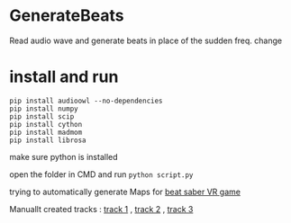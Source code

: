 # GenerateBeats
Read audio wave and generate beats in place of the sudden freq. change

# install and run 
```
pip install audioowl --no-dependencies
pip install numpy
pip install scip
pip install cython
pip install madmom
pip install librosa
```
make sure python is installed 

open the folder in CMD and run `python script.py`


trying to automatically generate Maps for [beat saber VR game](https://www.youtube.com/watch?v=2dRTe_iXtT0&ab_channel=syrmatrix)

Manuallt created tracks : [track 1](https://www.youtube.com/watch?v=0a2lswEUVWY&t=63s&ab_channel=MahmoudAshraf) , [track 2](https://www.youtube.com/watch?v=9sA0teajRsk&t=55s&ab_channel=MahmoudAshraf) , [track 3](https://www.youtube.com/watch?v=du_NvAMUqyM&t=127s&ab_channel=MahmoudAshraf)
